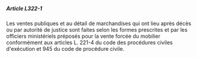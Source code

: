 ##### Article L322-1

Les ventes publiques et au détail de marchandises qui ont lieu après décès ou par autorité de justice sont faites selon les formes prescrites et par les officiers ministériels préposés pour la vente forcée du mobilier conformément aux articles L. 221-4 du code des procédures civiles d'exécution et 945 du code de procédure civile.

